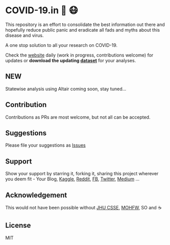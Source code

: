 <!-- ![](https://github.com/actions/hello-world/workflows/.github/workflows/main.yml/badge.svg) -->
# COVID-19.in 🦠 :mask:

This repository is an effort to consolidate the best information out there and hopefully reduce public panic and eradicate all fads and myths about this disease and virus.  

A one stop solution to all your research on COVID-19.
<!-- Screen shot/gif of page -->

Check the [website](https://armsp.github.io/covid19.in/) daily (work in progress, contributions welcome) for updates or **download the updating [dataset](https://github.com/armsp/covid19.in/tree/master/datasets)** for your analyses.

## NEW
Statewise analysis using Altair coming soon, stay tuned...

## Contribution
Contributions as PRs are most welcome, but not all can be accepted.

## Suggestions
Please file your suggestions as [Issues](https://github.com/armsp/covid19.in/issues)

## Support
Show your support by starring it, forking it, sharing this project wherever you deem fit - Your Blog, [Kaggle](https://www.kaggle.com/), [Reddit](https://www.reddit.com/), [FB](https://www.facebook.com/), [Twitter](https://twitter.com), [Medium](https://twitter.com) ...  

<!-- Please tell me what subreddit or platform this can be posted to by raising an [Issue](https://github.com/armsp/covid19.in/issues).   -->


## Acknowledgement
This would not have been possible without [JHU CSSE](https://github.com/CSSEGISandData/COVID-19), [MOHFW](https://www.mohfw.gov.in/), SO and :coffee: 

## License
MIT

